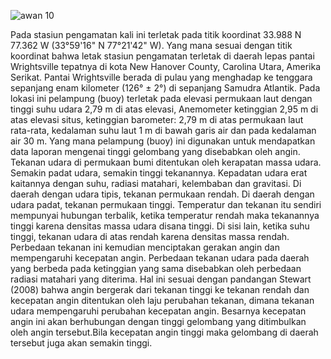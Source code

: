 
![awan 10](https://user-images.githubusercontent.com/106053531/169995739-163b2c82-2b6d-4c78-be7f-09647b39d101.png)

Pada stasiun pengamatan kali ini terletak pada titik koordinat 33.988 N 77.362 W (33°59'16" N 77°21'42" W). Yang mana sesuai dengan titik koordinat bahwa letak stasiun pengamatan terletak di daerah lepas pantai Wrightsville tepatnya di kota New Hanover County, Carolina Utara, Amerika Serikat. Pantai Wrightsville berada di pulau yang menghadap ke tenggara sepanjang enam kilometer (126° ± 2°) di sepanjang Samudra Atlantik. Pada lokasi ini pelampung (buoy) terletak pada elevasi permukaan laut dengan tinggi suhu udara 2,79 m di atas elevasi, Anemometer ketinggian 2,95 m di atas elevasi situs, ketinggian barometer: 2,79 m di atas permukaan laut rata-rata, kedalaman suhu laut 1 m di bawah garis air dan pada kedalaman air 30 m. Yang mana pelampung (buoy) ini digunakan untuk mendapatkan data laporan mengenai tinggi gelombang yang disebabkan oleh angin. Tekanan udara di permukaan bumi ditentukan oleh kerapatan massa udara. Semakin padat udara, semakin tinggi tekanannya. Kepadatan udara erat kaitannya dengan suhu, radiasi matahari, kelembaban dan gravitasi. Di daerah dengan udara tipis, tekanan permukaan rendah. Di daerah dengan udara padat, tekanan permukaan tinggi. Temperatur dan tekanan itu sendiri mempunyai hubungan terbalik, ketika temperatur rendah maka tekanannya tinggi karena densitas massa udara disana tinggi. Di sisi lain, ketika suhu tinggi, tekanan udara di atas rendah karena densitas massa rendah. Perbedaan tekanan ini kemudian menciptakan gerakan angin dan mempengaruhi kecepatan angin. Perbedaan tekanan udara pada daerah yang berbeda pada ketinggian yang sama disebabkan oleh perbedaan radiasi matahari yang diterima. Hal ini sesuai dengan pandangan Stewart (2008) bahwa angin bergerak dari tekanan tinggi ke tekanan rendah dan kecepatan angin ditentukan oleh laju perubahan tekanan, dimana tekanan udara mempengaruhi perubahan kecepatan angin. Besarnya kecepatan angin ini akan berhubungan dengan tinggi gelombang yang ditimbulkan oleh angin tersebut.Bila kecepatan angin tinggi maka gelombang di daerah tersebut juga akan semakin tinggi.
